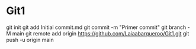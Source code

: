 # Git1
git init
git add Initial commit.md
git commit -m "Primer commit"
git branch -M main 
git remote add origin https://github.com/Laiaabarqueroo/Git1.git
git push -u origin main
